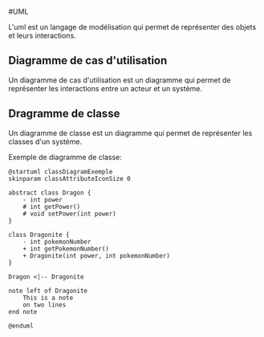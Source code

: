 #UML

L'uml est un langage de modélisation qui permet de représenter des objets et leurs interactions.

## Diagramme de cas d'utilisation

Un diagramme de cas d'utilisation est un diagramme qui permet de représenter les interactions entre un acteur et un système.

## Dragramme de classe

Un diagramme de classe est un diagramme qui permet de représenter les classes d'un système.

Exemple de diagramme de classe:

```plantuml
@startuml classDiagramExemple
skinparam classAttributeIconSize 0

abstract class Dragon {
    - int power
    # int getPower()
    # void setPower(int power)
}

class Dragonite {
    - int pokemonNumber
    + int getPokemonNumber()
    + Dragonite(int power, int pokemonNumber)
}

Dragon <|-- Dragonite

note left of Dragonite
    This is a note
    on two lines
end note

@enduml
```